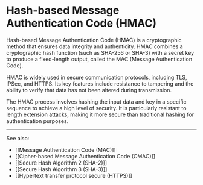 
# Hash-based Message Authentication Code (HMAC)

Hash-based Message Authentication Code (HMAC) is a cryptographic method that ensures data integrity and authenticity. HMAC combines a cryptographic hash function (such as SHA-256 or SHA-3) with a secret key to produce a fixed-length output, called the MAC (Message Authentication Code).

HMAC is widely used in secure communication protocols, including TLS, IPSec, and HTTPS. Its key features include resistance to tampering and the ability to verify that data has not been altered during transmission.

The HMAC process involves hashing the input data and key in a specific sequence to achieve a high level of security. It is particularly resistant to length extension attacks, making it more secure than traditional hashing for authentication purposes.

---

See also:

- [[Message Authentication Code (MAC)]]
- [[Cipher-based Message Authentication Code (CMAC)]]
- [[Secure Hash Algorithm 2 (SHA-2)]]
- [[Secure Hash Algorithm 3 (SHA-3)]]
- [[Hypertext transfer protocol secure (HTTPS)]]